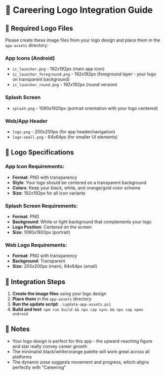 # 🎨 Careering Logo Integration Guide

## 📱 Required Logo Files

Please create these image files from your logo design and place them in the `app-assets` directory:

### App Icons (Android)
- `ic_launcher.png` - 192x192px (main app icon)
- `ic_launcher_foreground.png` - 192x192px (foreground layer - your logo on transparent background)
- `ic_launcher_round.png` - 192x192px (round version)

### Splash Screen
- `splash.png` - 1080x1920px (portrait orientation with your logo centered)

### Web/App Header
- `logo.png` - 200x200px (for app header/navigation)
- `logo-small.png` - 64x64px (for smaller UI elements)

## 🎯 Logo Specifications

### App Icon Requirements:
- **Format**: PNG with transparency
- **Style**: Your logo should be centered on a transparent background
- **Colors**: Keep your black, white, and orange/gold color scheme
- **Size**: 192x192px for all icon variants

### Splash Screen Requirements:
- **Format**: PNG
- **Background**: White or light background that complements your logo
- **Logo Position**: Centered on the screen
- **Size**: 1080x1920px (portrait)

### Web Logo Requirements:
- **Format**: PNG with transparency
- **Background**: Transparent
- **Size**: 200x200px (main), 64x64px (small)

## 🚀 Integration Steps

1. **Create the image files** using your logo design
2. **Place them** in the `app-assets` directory
3. **Run the update script**: `.\update-app-assets.ps1`
4. **Build and test**: `npm run build && npx cap sync && npx cap open android`

## 📝 Notes

- Your logo design is perfect for this app - the upward-reaching figure and star really convey career growth
- The minimalist black/white/orange palette will work great across all platforms
- The dynamic pose suggests movement and progress, which aligns perfectly with "Careering"
